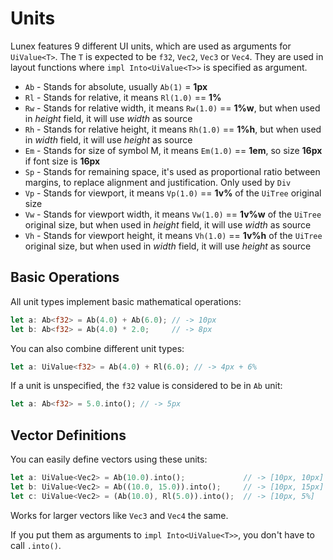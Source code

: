 # Units

Lunex features 9 different UI units, which are used as arguments for `UiValue<T>`. The `T` is expected to be `f32`, `Vec2`, `Vec3` or `Vec4`. They are used in layout functions where `impl Into<UiValue<T>>` is specified as argument.

* `Ab` - Stands for absolute, usually `Ab(1)` = **1px**
* `Rl` - Stands for relative, it means `Rl(1.0)` == **1%**
* `Rw` - Stands for relative width, it means `Rw(1.0)` == **1%w**, but when used in *height* field, it will use *width* as source
* `Rh` - Stands for relative height, it means `Rh(1.0)` == **1%h**, but when used in *width* field, it will use *height* as source
* `Em` - Stands for size of symbol M, it means `Em(1.0)` == **1em**, so size **16px** if font size is **16px**
* `Sp` - Stands for remaining space, it's used as proportional ratio between margins, to replace alignment and justification. Only used by `Div`
* `Vp` - Stands for viewport, it means `Vp(1.0)` == **1v%** of the `UiTree` original size
* `Vw` - Stands for viewport width, it means `Vw(1.0)` == **1v%w** of the `UiTree` original size, but when used in *height* field, it will use *width* as source
* `Vh` - Stands for viewport height, it means `Vh(1.0)` == **1v%h** of the `UiTree` original size, but when used in *width* field, it will use *height* as source

## Basic Operations

All unit types implement basic mathematical operations:

```rust
let a: Ab<f32> = Ab(4.0) + Ab(6.0); // -> 10px
let b: Ab<f32> = Ab(4.0) * 2.0;     // -> 8px
```

You can also combine different unit types:

```rust
let a: UiValue<f32> = Ab(4.0) + Rl(6.0); // -> 4px + 6%
```

If a unit is unspecified, the `f32` value is considered to be in `Ab` unit:

```rust
let a: Ab<f32> = 5.0.into(); // -> 5px
```

## Vector Definitions

You can easily define vectors using these units:

```rust
let a: UiValue<Vec2> = Ab(10.0).into();             // -> [10px, 10px]
let b: UiValue<Vec2> = Ab((10.0, 15.0)).into();     // -> [10px, 15px]
let c: UiValue<Vec2> = (Ab(10.0), Rl(5.0)).into();  // -> [10px, 5%]
```

Works for larger vectors like `Vec3` and `Vec4` the same.

If you put them as arguments to `impl Into<UiValue<T>>`, you don't have to call `.into()`.
